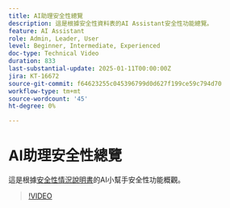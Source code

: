 ```yaml
---
title: AI助理安全性總覽
description: 這是根據安全性資料表的AI Assistant安全性功能總覽。
feature: AI Assistant
role: Admin, Leader, User
level: Beginner, Intermediate, Experienced
doc-type: Technical Video
duration: 833
last-substantial-update: 2025-01-11T00:00:00Z
jira: KT-16672
source-git-commit: f64623255c045396799d0d627f199ce59c794d70
workflow-type: tm+mt
source-wordcount: '45'
ht-degree: 0%

---
```



# AI助理安全性總覽

這是根據<a href="https://www.adobe.com/content/dam/cc/en/trust-center/ungated/whitepapers/experience-cloud/adobe-ai-assistant-in-aep-security-fact-sheet.pdf">安全性情況說明書</a>的AI小幫手安全性功能概觀。

>[!VIDEO](https://video.tv.adobe.com/v/3441066/?learn=on&enablevpops)
